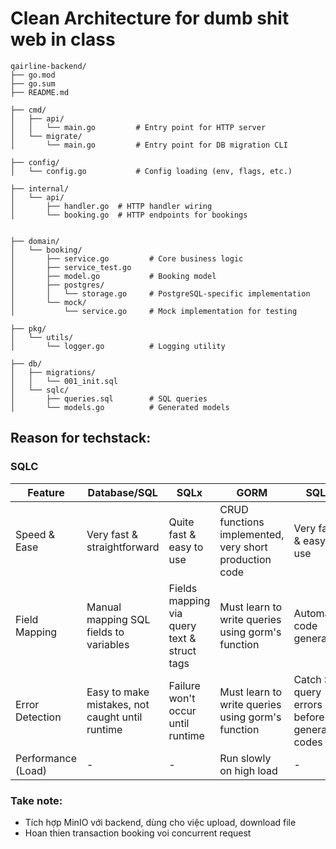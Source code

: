 # Clean Architecture for dumb shit web in class

```text
qairline-backend/
├── go.mod
├── go.sum
├── README.md

├── cmd/
│   ├── api/
│   │   └── main.go         # Entry point for HTTP server
│   └── migrate/
│       └── main.go         # Entry point for DB migration CLI

├── config/
│   └── config.go           # Config loading (env, flags, etc.)

├── internal/
│   └── api/
│       ├── handler.go  # HTTP handler wiring
│       └── booking.go  # HTTP endpoints for bookings


├── domain/
│   └── booking/
│       ├── service.go         # Core business logic
│       ├── service_test.go
│       ├── model.go           # Booking model
│       ├── postgres/
│       │   └── storage.go     # PostgreSQL-specific implementation
│       └── mock/
│           └── service.go     # Mock implementation for testing

├── pkg/
│   └── utils/
│       └── logger.go          # Logging utility

├── db/
│   ├── migrations/
│   │   └── 001_init.sql
│   └── sqlc/
│       ├── queries.sql        # SQL queries
│       └── models.go          # Generated models
```

## Reason for techstack:

### SQLC

| Feature            | Database/SQL                                    | SQLx                                        | GORM                                                   | SQLC                                           |
| ------------------ | ----------------------------------------------- | ------------------------------------------- | ------------------------------------------------------ | ---------------------------------------------- |
| Speed & Ease       | Very fast & straightforward                     | Quite fast & easy to use                    | CRUD functions implemented, very short production code | Very fast & easy to use                        |
| Field Mapping      | Manual mapping SQL fields to variables          | Fields mapping via query text & struct tags | Must learn to write queries using gorm's function      | Automatic code generation                      |
| Error Detection    | Easy to make mistakes, not caught until runtime | Failure won't occur until runtime           | Must learn to write queries using gorm's function      | Catch SQL query errors before generating codes |
| Performance (Load) | -                                               | -                                           | Run slowly on high load                                | -                                              |

### Take note:

- Tích hợp MinIO với backend, dùng cho việc upload, download file
- Hoan thien transaction booking voi concurrent request
